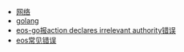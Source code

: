 * [网络](net.md)
* [golang](golang.md)
* [eos-go报action declares irrelevant authority错误](eos-go1.md)
* [eos常见错误](eos.md)